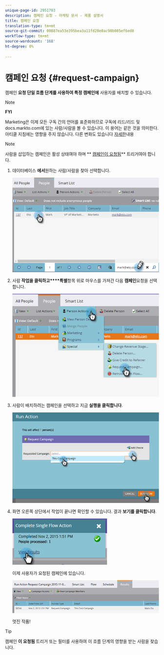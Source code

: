 ```yaml
---
unique-page-id: 2951703
description: 캠페인 요청 - 마케팅 문서 - 제품 설명서
title: 캠페인 요청
translation-type: tm+mt
source-git-commit: 00887ea53e395bea3a11fd28e0ac98b085ef6ed8
workflow-type: tm+mt
source-wordcount: '168'
ht-degree: 0%

---
```



# 캠페인 요청 {#request-campaign}

캠페인 **요청 단일 흐름 단계를 사용하여 특정 캠페인에** 사용자를 배치할 수 있습니다.

>[!NOTE]
>
>**FYI**
>
>Marketing은 이제 모든 구독 간의 언어를 표준화하므로 구독에 리드/리드 및 docs.markto.com에 있는 사람/사람을 볼 수 있습니다. 이 용어는 같은 것을 의미한다.아티클 지침에는 영향을 주지 않습니다. 다른 변화도 있습니다 [자세한](http://docs.marketo.com/display/DOCS/Updates+to+Marketo+Terminology)내용

>[!NOTE]
>
>사람을 삽입하는 캠페인은 활성 상태여야 하며 ** [캠페인이 요청됨](../../../../product-docs/core-marketo-concepts/smart-campaigns/using-smart-campaigns/setting-up-a-trigger-smart-campaign-for-sales-using-campaign-is-requested.md)** 트리거여야 합니다.

1. 데이터베이스 **에서**&#x200B;원하는 사람/사람을 찾아 선택합니다.

   ![](assets/one-5.png)

1. 사람 **작업을 클릭하고****특별**&#x200B;항목 위로 마우스를 가져간 다음 **캠페인**&#x200B;요청을 선택합니다.

   ![](assets/two-5.png)

1. 사람이 배치하려는 캠페인을 선택하고 지금 **실행을 클릭합니다**.

   ![](assets/three-4.png)

1. 화면 오른쪽 상단에서 작업이 끝나면 확인할 수 있습니다. 결과 **보기를 클릭합니다**.

   ![](assets/four-4.png)

   이제 사용자가 요청된 캠페인에 있습니다.

   ![](assets/five-1.png)

   멋진 작품!

>[!TIP]
>
>캠페인 **이 요청됨** 트리거 또는 필터를 사용하여 이 흐름 단계의 영향을 받는 사람을 찾습니다.

